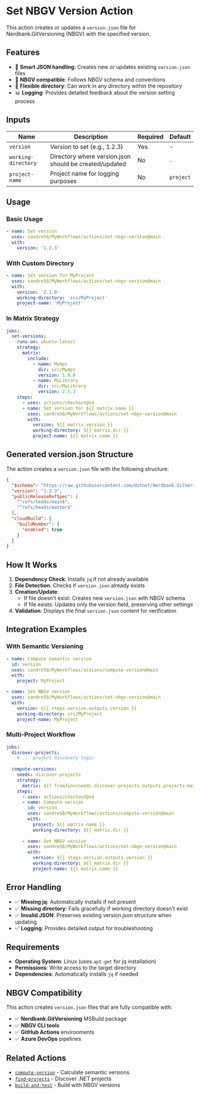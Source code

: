 # Set NBGV Version Action

This action creates or updates a `version.json` file for Nerdbank.GitVersioning (NBGV) with the specified version.

## Features

- 📝 **Smart JSON handling**: Creates new or updates existing `version.json` files
- 🔧 **NBGV compatible**: Follows NBGV schema and conventions
- 🎯 **Flexible directory**: Can work in any directory within the repository
- 📊 **Logging**: Provides detailed feedback about the version setting process

## Inputs

| Name | Description | Required | Default |
|------|-------------|----------|---------|
| `version` | Version to set (e.g., 1.2.3) | Yes | - |
| `working-directory` | Directory where version.json should be created/updated | No | `.` |
| `project-name` | Project name for logging purposes | No | `project` |

## Usage

### Basic Usage

```yaml
- name: Set version
  uses: sandre58/MyWorkflows/actions/set-nbgv-version@main
  with:
    version: '1.2.3'
```

### With Custom Directory

```yaml
- name: Set version for MyProject
  uses: sandre58/MyWorkflows/actions/set-nbgv-version@main
  with:
    version: '2.1.0'
    working-directory: 'src/MyProject'
    project-name: 'MyProject'
```

### In Matrix Strategy

```yaml
jobs:
  set-versions:
    runs-on: ubuntu-latest
    strategy:
      matrix:
        include:
          - name: MyApi
            dir: src/MyApi
            version: 1.0.0
          - name: MyLibrary
            dir: src/MyLibrary
            version: 2.1.3
    steps:
      - uses: actions/checkout@v4
      - name: Set version for ${{ matrix.name }}
        uses: sandre58/MyWorkflows/actions/set-nbgv-version@main
        with:
          version: ${{ matrix.version }}
          working-directory: ${{ matrix.dir }}
          project-name: ${{ matrix.name }}
```

## Generated version.json Structure

The action creates a `version.json` file with the following structure:

```json
{
  "$schema": "https://raw.githubusercontent.com/dotnet/Nerdbank.GitVersioning/master/src/NerdBank.GitVersioning/version.schema.json",
  "version": "1.2.3",
  "publicReleaseRefSpec": [
    "^refs/heads/main$",
    "^refs/heads/master$"
  ],
  "cloudBuild": {
    "buildNumber": {
      "enabled": true
    }
  }
}
```

## How It Works

1. **Dependency Check**: Installs `jq` if not already available
2. **File Detection**: Checks if `version.json` already exists
3. **Creation/Update**: 
   - If file doesn't exist: Creates new `version.json` with NBGV schema
   - If file exists: Updates only the version field, preserving other settings
4. **Validation**: Displays the final `version.json` content for verification

## Integration Examples

### With Semantic Versioning

```yaml
- name: Compute semantic version
  id: version
  uses: sandre58/MyWorkflows/actions/compute-version@main
  with:
    project: MyProject

- name: Set NBGV version
  uses: sandre58/MyWorkflows/actions/set-nbgv-version@main
  with:
    version: ${{ steps.version.outputs.version }}
    working-directory: src/MyProject
    project-name: MyProject
```

### Multi-Project Workflow

```yaml
jobs:
  discover-projects:
    # ... project discovery logic
    
  compute-versions:
    needs: discover-projects
    strategy:
      matrix: ${{ fromJson(needs.discover-projects.outputs.projects-matrix) }}
    steps:
      - uses: actions/checkout@v4
      - name: Compute version
        id: version
        uses: sandre58/MyWorkflows/actions/compute-version@main
        with:
          project: ${{ matrix.name }}
          working-directory: ${{ matrix.dir }}
      
      - name: Set NBGV version
        uses: sandre58/MyWorkflows/actions/set-nbgv-version@main
        with:
          version: ${{ steps.version.outputs.version }}
          working-directory: ${{ matrix.dir }}
          project-name: ${{ matrix.name }}
```

## Error Handling

- ✅ **Missing jq**: Automatically installs if not present
- ✅ **Missing directory**: Fails gracefully if working directory doesn't exist
- ✅ **Invalid JSON**: Preserves existing version.json structure when updating
- ✅ **Logging**: Provides detailed output for troubleshooting

## Requirements

- **Operating System**: Linux (uses `apt-get` for jq installation)
- **Permissions**: Write access to the target directory
- **Dependencies**: Automatically installs `jq` if needed

## NBGV Compatibility

This action creates `version.json` files that are fully compatible with:
- ✅ **Nerdbank.GitVersioning** MSBuild package
- ✅ **NBGV CLI tools** 
- ✅ **GitHub Actions** environments
- ✅ **Azure DevOps** pipelines

## Related Actions

- [`compute-version`](../compute-version/README.md) - Calculate semantic versions
- [`find-projects`](../find-projects/README.md) - Discover .NET projects
- [`build-and-test`](../build-and-test/README.md) - Build with NBGV versions